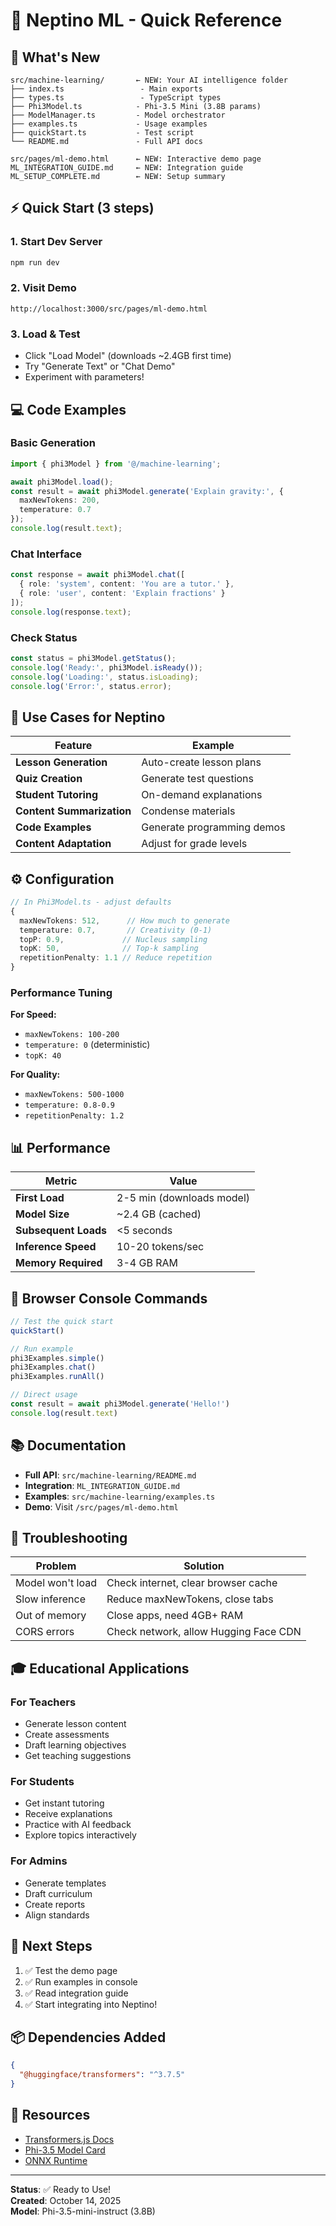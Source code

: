 # 🚀 Neptino ML - Quick Reference

## 📁 What's New
```
src/machine-learning/       ← NEW: Your AI intelligence folder
├── index.ts                 - Main exports
├── types.ts                 - TypeScript types
├── Phi3Model.ts            - Phi-3.5 Mini (3.8B params)
├── ModelManager.ts         - Model orchestrator
├── examples.ts             - Usage examples
├── quickStart.ts           - Test script
└── README.md               - Full API docs

src/pages/ml-demo.html      ← NEW: Interactive demo page
ML_INTEGRATION_GUIDE.md     ← NEW: Integration guide
ML_SETUP_COMPLETE.md        ← NEW: Setup summary
```

## ⚡ Quick Start (3 steps)

### 1. Start Dev Server
```bash
npm run dev
```

### 2. Visit Demo
```
http://localhost:3000/src/pages/ml-demo.html
```

### 3. Load & Test
- Click "Load Model" (downloads ~2.4GB first time)
- Try "Generate Text" or "Chat Demo"
- Experiment with parameters!

## 💻 Code Examples

### Basic Generation
```typescript
import { phi3Model } from '@/machine-learning';

await phi3Model.load();
const result = await phi3Model.generate('Explain gravity:', {
  maxNewTokens: 200,
  temperature: 0.7
});
console.log(result.text);
```

### Chat Interface
```typescript
const response = await phi3Model.chat([
  { role: 'system', content: 'You are a tutor.' },
  { role: 'user', content: 'Explain fractions' }
]);
console.log(response.text);
```

### Check Status
```typescript
const status = phi3Model.getStatus();
console.log('Ready:', phi3Model.isReady());
console.log('Loading:', status.isLoading);
console.log('Error:', status.error);
```

## 🎯 Use Cases for Neptino

| Feature | Example |
|---------|---------|
| **Lesson Generation** | Auto-create lesson plans |
| **Quiz Creation** | Generate test questions |
| **Student Tutoring** | On-demand explanations |
| **Content Summarization** | Condense materials |
| **Code Examples** | Generate programming demos |
| **Content Adaptation** | Adjust for grade levels |

## ⚙️ Configuration

```typescript
// In Phi3Model.ts - adjust defaults
{
  maxNewTokens: 512,      // How much to generate
  temperature: 0.7,       // Creativity (0-1)
  topP: 0.9,             // Nucleus sampling
  topK: 50,              // Top-k sampling
  repetitionPenalty: 1.1 // Reduce repetition
}
```

### Performance Tuning

**For Speed:**
- `maxNewTokens: 100-200`
- `temperature: 0` (deterministic)
- `topK: 40`

**For Quality:**
- `maxNewTokens: 500-1000`
- `temperature: 0.8-0.9`
- `repetitionPenalty: 1.2`

## 📊 Performance

| Metric | Value |
|--------|-------|
| **First Load** | 2-5 min (downloads model) |
| **Model Size** | ~2.4 GB (cached) |
| **Subsequent Loads** | <5 seconds |
| **Inference Speed** | 10-20 tokens/sec |
| **Memory Required** | 3-4 GB RAM |

## 🔧 Browser Console Commands

```javascript
// Test the quick start
quickStart()

// Run example
phi3Examples.simple()
phi3Examples.chat()
phi3Examples.runAll()

// Direct usage
const result = await phi3Model.generate('Hello!')
console.log(result.text)
```

## 📚 Documentation

- **Full API**: `src/machine-learning/README.md`
- **Integration**: `ML_INTEGRATION_GUIDE.md`
- **Examples**: `src/machine-learning/examples.ts`
- **Demo**: Visit `/src/pages/ml-demo.html`

## 🐛 Troubleshooting

| Problem | Solution |
|---------|----------|
| Model won't load | Check internet, clear browser cache |
| Slow inference | Reduce maxNewTokens, close tabs |
| Out of memory | Close apps, need 4GB+ RAM |
| CORS errors | Check network, allow Hugging Face CDN |

## 🎓 Educational Applications

### For Teachers
- Generate lesson content
- Create assessments
- Draft learning objectives
- Get teaching suggestions

### For Students  
- Get instant tutoring
- Receive explanations
- Practice with AI feedback
- Explore topics interactively

### For Admins
- Generate templates
- Draft curriculum
- Create reports
- Align standards

## 🌟 Next Steps

1. ✅ Test the demo page
2. ✅ Run examples in console
3. ✅ Read integration guide
4. ✅ Start integrating into Neptino!

## 📦 Dependencies Added

```json
{
  "@huggingface/transformers": "^3.7.5"
}
```

## 🔗 Resources

- [Transformers.js Docs](https://huggingface.co/docs/transformers.js)
- [Phi-3.5 Model Card](https://huggingface.co/microsoft/Phi-3.5-mini-instruct)
- [ONNX Runtime](https://onnxruntime.ai/docs/)

---

**Status**: ✅ Ready to Use!  
**Created**: October 14, 2025  
**Model**: Phi-3.5-mini-instruct (3.8B)
